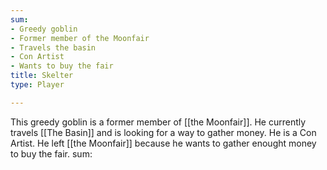 ```yaml
---
sum:
- Greedy goblin
- Former member of the Moonfair
- Travels the basin
- Con Artist
- Wants to buy the fair
title: Skelter
type: Player

---
```


This greedy goblin is a former member of [[the Moonfair]]. He currently travels [[The Basin]] and is looking for a way to gather money. He is a Con Artist. He left [[the Moonfair]] because he wants to gather enought money to buy the fair. sum:
